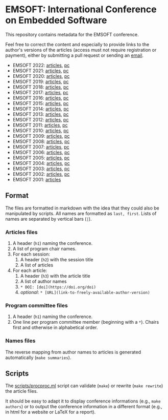 # EMSOFT: International Conference on Embedded Software

This repository contains metadata for the EMSOFT conference.

Feel free to correct the content and especially to provide links to the 
author's versions of the articles (access must not require registration or 
payment), either by submitting a pull request or sending an 
[email](mailto:timothy.bourke@inria.fr).

* EMSOFT 2022: [articles](articles/emsoft2022.md), [pc](pc/emsoft2022-pc.md)
* EMSOFT 2021: [articles](articles/emsoft2021.md), [pc](pc/emsoft2021-pc.md)
* EMSOFT 2020: [articles](articles/emsoft2020.md), [pc](pc/emsoft2020-pc.md)
* EMSOFT 2019: [articles](articles/emsoft2019.md), [pc](pc/emsoft2019-pc.md)
* EMSOFT 2018: [articles](articles/emsoft2018.md), [pc](pc/emsoft2018-pc.md)
* EMSOFT 2017: [articles](articles/emsoft2017.md), [pc](pc/emsoft2017-pc.md)
* EMSOFT 2016: [articles](articles/emsoft2016.md), [pc](pc/emsoft2016-pc.md)
* EMSOFT 2015: [articles](articles/emsoft2015.md), [pc](pc/emsoft2015-pc.md)
* EMSOFT 2014: [articles](articles/emsoft2014.md), [pc](pc/emsoft2014-pc.md)
* EMSOFT 2013: [articles](articles/emsoft2013.md), [pc](pc/emsoft2013-pc.md)
* EMSOFT 2012: [articles](articles/emsoft2012.md), [pc](pc/emsoft2012-pc.md)
* EMSOFT 2011: [articles](articles/emsoft2011.md), [pc](pc/emsoft2011-pc.md)
* EMSOFT 2010: [articles](articles/emsoft2010.md), [pc](pc/emsoft2010-pc.md)
* EMSOFT 2009: [articles](articles/emsoft2009.md), [pc](pc/emsoft2009-pc.md)
* EMSOFT 2008: [articles](articles/emsoft2008.md), [pc](pc/emsoft2008-pc.md)
* EMSOFT 2007: [articles](articles/emsoft2007.md), [pc](pc/emsoft2007-pc.md)
* EMSOFT 2006: [articles](articles/emsoft2006.md), [pc](pc/emsoft2006-pc.md)
* EMSOFT 2005: [articles](articles/emsoft2005.md), [pc](pc/emsoft2005-pc.md)
* EMSOFT 2004: [articles](articles/emsoft2004.md), [pc](pc/emsoft2004-pc.md)
* EMSOFT 2003: [articles](articles/emsoft2003.md), [pc](pc/emsoft2003-pc.md)
* EMSOFT 2002: [articles](articles/emsoft2002.md), [pc](pc/emsoft2002-pc.md)
* EMSOFT 2001: [articles](articles/emsoft2001.md)

## Format

The files are formatted in markdown with the idea that they could also be 
manipulated by scripts. All names are formatted as `last, first`. Lists of 
names are separated by vertical bars (`|`).

### Articles files
1. A header (`h1`) naming the conference.
2. A list of program chair names.
3. For each session:
    1. A header (`h2`) with the session title
    2. A list of articles
3. For each article:
    1. A header (`h3`) with the article title
    2. A list of author names
    3. `* DOI: [doi](https://doi.org/doi)`
    4. *optional*: `* [URL](link-to-freely-available-author-version)`

### Program committee files
1. A header (`h1`) naming the conference.
2. One line per program committee member (beginning with a `*`).
   Chairs first and otherwise in alphabetical order.

### Names files

The reverse mapping from author names to articles is generated automatically 
(`make summaries`).

## Scripts

The [scripts/procproc.ml](scripts/procproc.ml) script can validate (`make`) 
or rewrite (`make rewrite`) the article files.

It should be easy to adapt it to display conference informations (e.g., 
`make authors`) or to output the conference information in a different 
format (e.g., in html for a website or LaTeX for a report).

